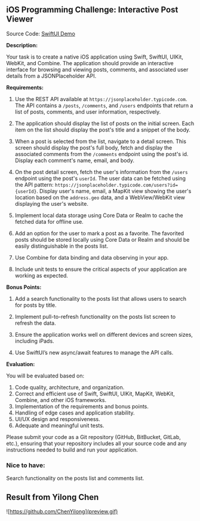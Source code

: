 ## iOS Programming Challenge: Interactive Post Viewer

Source Code: [SwiftUI Demo]( https://github.com/ChenYilong/iOSInterviewQuestions/blob/master/SwiftUI/SwiftUIDemo "") 

**Description:**

Your task is to create a native iOS application using Swift, SwiftUI, UIKit, WebKit, and Combine. The application should provide an interactive interface for browsing and viewing posts, comments, and associated user details from a JSONPlaceholder API.

**Requirements:**

1. Use the REST API available at `https://jsonplaceholder.typicode.com`. The API contains a `/posts`, `/comments`, and `/users` endpoints that return a list of posts, comments, and user information, respectively.

2. The application should display the list of posts on the initial screen. Each item on the list should display the post's title and a snippet of the body.

3. When a post is selected from the list, navigate to a detail screen. This screen should display the post's full body, fetch and display the associated comments from the `/comments` endpoint using the post's id. Display each comment's name, email, and body.

4. On the post detail screen, fetch the user's information from the `/users` endpoint using the post's `userId`. The user data can be fetched using the API pattern: `https://jsonplaceholder.typicode.com/users?id={userId}`. Display user's name, email, a MapKit view showing the user's location based on the `address.geo` data, and a WebView/WebKit view displaying the user's website.

5. Implement local data storage using Core Data or Realm to cache the fetched data for offline use.

6. Add an option for the user to mark a post as a favorite. The favorited posts should be stored locally using Core Data or Realm and should be easily distinguishable in the posts list.

7. Use Combine for data binding and data observing in your app.

8. Include unit tests to ensure the critical aspects of your application are working as expected.

**Bonus Points:**

1. Add a search functionality to the posts list that allows users to search for posts by title.

2. Implement pull-to-refresh functionality on the posts list screen to refresh the data.

3. Ensure the application works well on different devices and screen sizes, including iPads.

4. Use SwiftUI’s new async/await features to manage the API calls.

**Evaluation:**

You will be evaluated based on:

1. Code quality, architecture, and organization.
2. Correct and efficient use of Swift, SwiftUI, UIKit, MapKit, WebKit, Combine, and other iOS frameworks.
3. Implementation of the requirements and bonus points.
4. Handling of edge cases and application stability.
5. UI/UX design and responsiveness.
6. Adequate and meaningful unit tests.

Please submit your code as a Git repository (GitHub, BitBucket, GitLab, etc.), ensuring that your repository includes all your source code and any instructions needed to build and run your application.



### Nice to have:  

Search functionality on the posts list and comments list.  


## Result from Yilong Chen 
![https://github.com/ChenYilong](preview.gif)